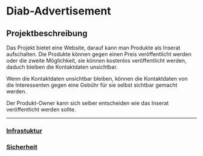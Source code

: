 # Diab-Advertisement

## Projektbeschreibung

Das Projekt bietet eine Website, darauf kann man Produkte als Inserat aufschalten.
Die Produkte können gegen einen Preis veröffentlicht werden oder die zweite Möglichkeit, sie können kostenlos veröffentlicht werden, daduch bleiben die Kontaktdaten unsichtbar.

Wenn die Kontaktdaten unsichtbar bleiben, können die Kontaktdaten von die Interessenten gegen eine Gebühr für sie selbst sichtbar gemacht werden.

Der Produkt-Owner kann sich selber entscheiden wie das Inserat veröffentlicht werden sollte.

----------------------

### [Infrastuktur](./infrastruktur.md)

### [Sicherheit](./sicherheit.md)
